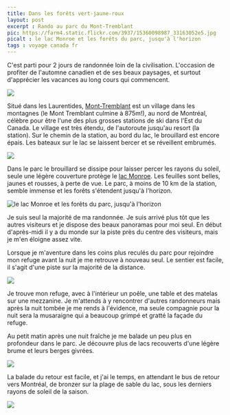 ```yaml
---
title: Dans les forêts vert-jaune-roux
layout: post
excerpt : Rando au parc du Mont-Tremblant
pic: https://farm4.static.flickr.com/3937/15360098987_33163052e5.jpg
picalt : le lac Monroe et les forêts du parc, jusqu'à l'horizon
tags : voyage canada fr
---
```

C'est parti pour 2 jours de randonnée loin de la civilisation. L'occasion de profiter de l'automne canadien et de ses beaux paysages, et surtout d'apprécier les vacances au long cours qui commencent.

![](https://farm9.static.flickr.com/8588/16698677866_de4a5e960c_b.jpg)

Situé dans les Laurentides, [Mont-Tremblant][2] est un village dans les montagnes (le Mont Tremblant culmine à 875m!), au nord de Montréal, célèbre pour être l'une des plus grosses stations de ski dans l'Est du Canada. Le village est très étendu, de l'autoroute jusqu'au resort (la station). Sur le chemin de la station, au bord du lac, le brouillard est encore épais. Les bateaux sur le lac se laissent bercer et se réveillent embrumés.

![](https://farm4.static.flickr.com/3952/15359493409_499105be30_b.jpg)

Dans le parc le brouillard se dissipe pour laisser percer les rayons du soleil, seule une légère couverture protège le [lac Monroe][1]. Les feuilles sont belles, jaunes et rousses, à perte de vue. Le parc, à moins de 10 km de la station, semble immense et les forêts s'étendent jusqu'à l'horizon.

![le lac Monroe et les forêts du parc, jusqu'à l'horizon](https://farm4.static.flickr.com/3937/15360098987_33163052e5_b.jpg)

Je suis seul la majorité de ma randonnée. Je suis arrivé plus tôt que les autres visiteurs et je dispose des beaux panoramas pour moi seul. En début d'après-midi il y a du monde sur la piste près du centre des visiteurs, mais je m'en éloigne assez vite.

Lorsque je m'aventure dans les coins plus reculés du parc pour rejoindre mon refuge avant la nuit je me retrouve à nouveau seul. Le sentier est facile, il s'agit d'une piste sur la majorité de la distance.

![](https://farm6.static.flickr.com/5616/15363170907_e0c3c3b751_b.jpg)

Je trouve mon refuge, avec à l'intérieur un poêle, une table et des matelas sur une mezzanine. Je m'attends à y rencontrer d'autres randonneurs mais après la nuit tombée je me rends à l'évidence, ma seule compagnie pour la nuit sera la musaraigne qui a beaucoup grimpé et gratté la façade du refuge.

Au petit matin après une nuit fraîche je me balade un peu plus en profondeur dans le parc. Je découvre plus de lacs recouverts d'une légère brume et leurs berges givrées.

![](https://farm6.static.flickr.com/5607/15546498501_4cb8a29564_b.jpg)

La balade du retour est facile, et j'ai le temps, en attendant le bus de retour vers Montréal, de bronzer sur la plage de sable du lac, sous les derniers rayons de soleil de la saison.

![](https://farm6.static.flickr.com/5605/15363038638_cec97207de_b.jpg)


[1]: https://www.flickr.com/search/?q=lac%20monroe
[2]: https://fr.wikipedia.org/wiki/Mont-Tremblant
